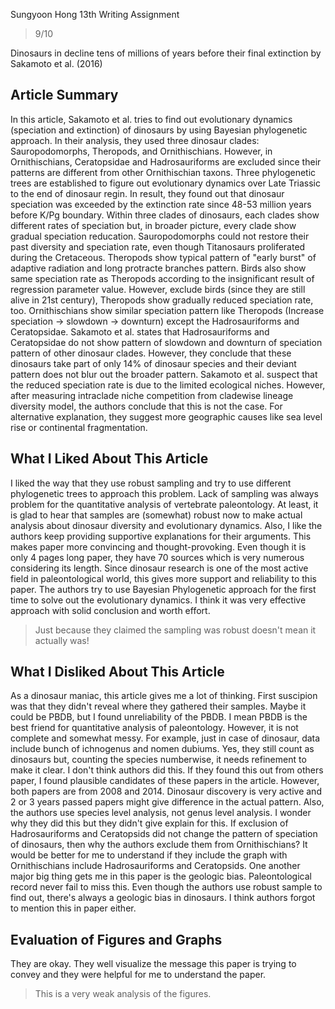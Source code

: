 Sungyoon Hong
13th Writing Assignment

> 9/10

Dinosaurs in decline tens of millions of years before their final extinction by Sakamoto et al. (2016)

## Article Summary
In this article, Sakamoto et al. tries to find out evolutionary dynamics (speciation and extinction) of dinosaurs by using Bayesian phylogenetic approach. In their analysis, they used three dinosaur clades: Sauropodomorphs, Theropods, and Ornithischians. However, in Ornithischians, Ceratopsidae and Hadrosauriforms are excluded since their patterns are different from other Ornithischian taxons. Three phylogenetic trees are established to figure out evolutionary dynamics over Late Triassic to the end of dinosaur regin. In result, they found out that dinosaur speciation was exceeded by the extinction rate since 48-53 million years before K/Pg boundary. Within three clades of dinosaurs, each clades show different rates of speciation but, in broader picture, every clade show gradual speciation reducation. Sauropodomorphs could not restore their past diversity and speciation rate, even though Titanosaurs proliferated during the Cretaceous. Theropods show typical pattern of "early burst" of adaptive radiation and long protracte branches pattern. Birds also show same speciation rate as Theropods according to the insignificant result of regression parameter value. However, exclude birds (since they are still alive in 21st century), Theropods show gradually reduced speciation rate, too. Ornithischians show similar speciation pattern like Theropods (Increase speciation -> slowdown -> downturn) except the Hadrosauriforms and Ceratopsidae. Sakamoto et al. states that Hadrosauriforms and Ceratopsidae do not show pattern of slowdown and downturn of speciation pattern of other dinosaur clades. However, they conclude that these dinosaurs take part of only 14% of dinosaur species and their deviant pattern does not blur out the broader pattern. Sakamoto et al. suspect that the reduced speciation rate is due to the limited ecological niches. However, after measuring intraclade niche competition from cladewise lineage diversity model, the authors conclude that this is not the case. For alternative explanation, they suggest more geographic causes like sea level rise or continental fragmentation. 

## What I Liked About This Article
I liked the way that they use robust sampling and try to use different phylogenetic trees to approach this problem. Lack of sampling was always problem for the quantitative analysis of vertebrate paleontology. At least, it is glad to hear that samples are (somewhat) robust now to make actual analysis about dinosaur diversity and evolutionary dynamics. Also, I like the authors keep providing supportive explanations for their arguments. This makes paper more convincing and thought-provoking.  Even though it is only 4 pages long paper, they have 70 sources which is very numerous considering its length. Since dinosaur research is one of the most active field in paleontological world, this gives more support and reliability to this paper. The authors try to use Bayesian Phylogenetic approach for the first time to solve out the evolutionary dynamics. I think it was very effective approach with solid conclusion and worth effort.

> Just because they claimed the sampling was robust doesn't mean it actually was!

## What I Disliked About This Article
As a dinosaur maniac, this article gives me a lot of thinking. First suscipion was that they didn't reveal where they gathered their samples. Maybe it could be PBDB, but I found unreliability of the PBDB. I mean PBDB is the best friend for quantitative analysis of paleontology. However, it is not complete and somewhat messy. For example, just in case of dinosaur, data include bunch of ichnogenus and nomen dubiums. Yes, they still count as dinosaurs but, counting the species numberwise, it needs refinement to make it clear. I don't think authors did this. If they found this out from others paper, I found plausible candidates of these papers in the article. However, both papers are from 2008 and 2014. Dinosaur discovery is very active and 2 or 3 years passed papers might give difference in the actual pattern. Also, the authors use species level analysis, not genus level analysis. I wonder why they did this but they didn't give explain for this. If exclusion of Hadrosauriforms and Ceratopsids did not change the pattern of speciation of dinosaurs, then why the authors exclude them from Ornithischians? It would be better for me to understand if they include the graph with Ornithischians include Hadrosauriforms and Ceratopsids. One another major big thing gets me in this paper is the geologic bias. Paleontological record never fail to miss this. Even though the authors use robust sample to find out, there's always a geologic bias in dinosaurs. I think authors forgot to mention this in paper either.

## Evaluation of Figures and Graphs
They are okay. They well visualize the message this paper is trying to convey and they were helpful for me to understand the paper. 

> This is a very weak analysis of the figures.
